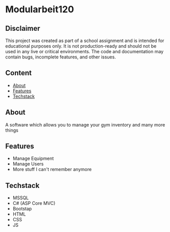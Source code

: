 # Modularbeit120

## Disclaimer
This project was created as part of a school assignment and is intended for educational purposes only. It is not production-ready and should not be used in any live or critical environments. The code and documentation may contain bugs, incomplete features, and other issues.

## Content
- [About](#about)
- [Features](#features)
- [Techstack](#techstack)


## About
A software which allows you to manage your gym inventory and many more things

## Features
- Manage Equipment
- Manage Users
- More stuff I can't remember anymore

## Techstack
- MSSQL
- C# (ASP Core MVC)
- Bootstap
- HTML
- CSS
- JS
